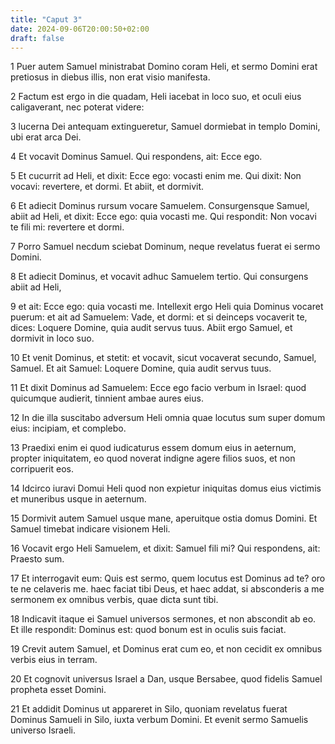 ```yaml
---
title: "Caput 3"
date: 2024-09-06T20:00:50+02:00
draft: false
---
```



1 Puer autem Samuel ministrabat Domino coram Heli, et sermo Domini erat pretiosus in diebus illis, non erat visio manifesta.

2 Factum est ergo in die quadam, Heli iacebat in loco suo, et oculi eius caligaverant, nec poterat videre:

3 lucerna Dei antequam extingueretur, Samuel dormiebat in templo Domini, ubi erat arca Dei.

4 Et vocavit Dominus Samuel. Qui respondens, ait: Ecce ego.

5 Et cucurrit ad Heli, et dixit: Ecce ego: vocasti enim me. Qui dixit: Non vocavi: revertere, et dormi. Et abiit, et dormivit.

6 Et adiecit Dominus rursum vocare Samuelem. Consurgensque Samuel, abiit ad Heli, et dixit: Ecce ego: quia vocasti me. Qui respondit: Non vocavi te fili mi: revertere et dormi.

7 Porro Samuel necdum sciebat Dominum, neque revelatus fuerat ei sermo Domini.

8 Et adiecit Dominus, et vocavit adhuc Samuelem tertio. Qui consurgens abiit ad Heli,

9 et ait: Ecce ego: quia vocasti me. Intellexit ergo Heli quia Dominus vocaret puerum: et ait ad Samuelem: Vade, et dormi: et si deinceps vocaverit te, dices: Loquere Domine, quia audit servus tuus. Abiit ergo Samuel, et dormivit in loco suo.

10 Et venit Dominus, et stetit: et vocavit, sicut vocaverat secundo, Samuel, Samuel. Et ait Samuel: Loquere Domine, quia audit servus tuus.

11 Et dixit Dominus ad Samuelem: Ecce ego facio verbum in Israel: quod quicumque audierit, tinnient ambae aures eius.

12 In die illa suscitabo adversum Heli omnia quae locutus sum super domum eius: incipiam, et complebo.

13 Praedixi enim ei quod iudicaturus essem domum eius in aeternum, propter iniquitatem, eo quod noverat indigne agere filios suos, et non corripuerit eos.

14 Idcirco iuravi Domui Heli quod non expietur iniquitas domus eius victimis et muneribus usque in aeternum.

15 Dormivit autem Samuel usque mane, aperuitque ostia domus Domini. Et Samuel timebat indicare visionem Heli.

16 Vocavit ergo Heli Samuelem, et dixit: Samuel fili mi? Qui respondens, ait: Praesto sum.

17 Et interrogavit eum: Quis est sermo, quem locutus est Dominus ad te? oro te ne celaveris me. haec faciat tibi Deus, et haec addat, si absconderis a me sermonem ex omnibus verbis, quae dicta sunt tibi.

18 Indicavit itaque ei Samuel universos sermones, et non abscondit ab eo. Et ille respondit: Dominus est: quod bonum est in oculis suis faciat.

19 Crevit autem Samuel, et Dominus erat cum eo, et non cecidit ex omnibus verbis eius in terram.

20 Et cognovit universus Israel a Dan, usque Bersabee, quod fidelis Samuel propheta esset Domini.

21 Et addidit Dominus ut appareret in Silo, quoniam revelatus fuerat Dominus Samueli in Silo, iuxta verbum Domini. Et evenit sermo Samuelis universo Israeli.

